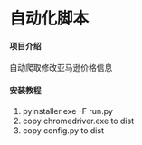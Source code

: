 # 自动化脚本

#### 项目介绍
自动爬取修改亚马逊价格信息

#### 安装教程

1. pyinstaller.exe -F run.py
2. copy chromedriver.exe to dist
3. copy config.py to dist
